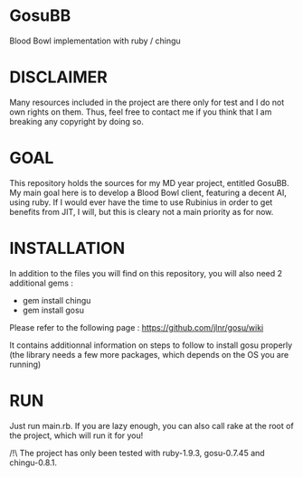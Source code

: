 GosuBB
======

Blood Bowl implementation with ruby / chingu

DISCLAIMER
==========

Many resources included in the project are there only for test and I do not own rights on them. Thus, feel free
to contact me if you think that I am breaking any copyright by doing so.

GOAL
====

This repository holds the sources for my MD year project, entitled GosuBB.
My main goal here is to develop a Blood Bowl client, featuring a decent AI, using ruby.
If I would ever have the time to use Rubinius in order to get benefits from JIT, I will, but this
is cleary not a main priority as for now.

INSTALLATION
============

In addition to the files you will find on this repository, you will also need 2 additional gems : 
* gem install chingu
* gem install gosu

Please refer to the following page : https://github.com/jlnr/gosu/wiki

It contains additionnal information on steps to follow to install gosu properly (the library needs a few more packages, which depends on the OS you are running)

RUN
===

Just run main.rb. If you are lazy enough, you can also call rake at the root of the project, which will run it for you!

/!\ The project has only been tested with ruby-1.9.3, gosu-0.7.45 and chingu-0.8.1.
